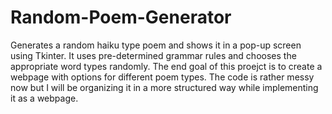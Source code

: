 # Random-Poem-Generator
Generates a random haiku type poem and shows it in a pop-up screen using Tkinter. It uses pre-determined grammar rules and chooses the appropriate word types randomly. 
The end goal of this proejct is to create a webpage with options for different poem types. 
The code is rather messy now but I will be organizing it in a more structured way while implementing it as a webpage. 
